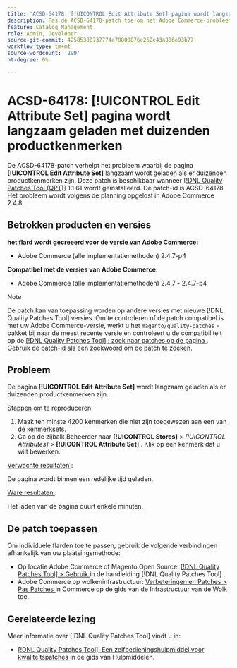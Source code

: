 ```yaml
---
title: 'ACSD-64178: [!UICONTROL Edit Attribute Set] pagina wordt langzaam geladen met duizenden productkenmerken'
description: Pas de ACSD-64178-patch toe om het Adobe Commerce-probleem op te lossen, waarbij de pagina [!UICONTROL Edit Attribute Set] langzaam wordt geladen als er duizenden productkenmerken zijn.
feature: Catalog Management
role: Admin, Developer
source-git-commit: 42585380737774a78800876e262e43a806e93b77
workflow-type: tm+mt
source-wordcount: '299'
ht-degree: 0%

---
```


# ACSD-64178: [!UICONTROL Edit Attribute Set] pagina wordt langzaam geladen met duizenden productkenmerken

De ACSD-64178-patch verhelpt het probleem waarbij de pagina **[!UICONTROL Edit Attribute Set]** langzaam wordt geladen als er duizenden productkenmerken zijn. Deze patch is beschikbaar wanneer [[!DNL Quality Patches Tool (QPT)]](/help/tools/quality-patches-tool/quality-patches-tool-to-self-serve-quality-patches.md) 1.1.61 wordt geïnstalleerd. De patch-id is ACSD-64178. Het probleem wordt volgens de planning opgelost in Adobe Commerce 2.4.8.

## Betrokken producten en versies

**het flard wordt gecreeerd voor de versie van Adobe Commerce:**

* Adobe Commerce (alle implementatiemethoden) 2.4.7-p4

**Compatibel met de versies van Adobe Commerce:**

* Adobe Commerce (alle implementatiemethoden) 2.4.7 - 2.4.7-p4

>[!NOTE]
>
>De patch kan van toepassing worden op andere versies met nieuwe [!DNL Quality Patches Tool] versies. Om te controleren of de patch compatibel is met uw Adobe Commerce-versie, werkt u het `magento/quality-patches` -pakket bij naar de meest recente versie en controleert u de compatibiliteit op de [[!DNL Quality Patches Tool] : zoek naar patches op de pagina ](https://experienceleague.adobe.com/tools/commerce-quality-patches/index.html?lang=nl-NL) . Gebruik de patch-id als een zoekwoord om de patch te zoeken.

## Probleem

De pagina **[!UICONTROL Edit Attribute Set]** wordt langzaam geladen als er duizenden productkenmerken zijn.

<u> Stappen om </u> te reproduceren:

1. Maak ten minste 4200 kenmerken die niet zijn toegewezen aan een van de kenmerksets.
1. Ga op de zijbalk Beheerder naar **[!UICONTROL Stores]** > *[!UICONTROL Attributes]* > **[!UICONTROL Attribute Set]** . Klik op een kenmerk dat u wilt bewerken.

<u> Verwachte resultaten </u>:

De pagina wordt binnen een redelijke tijd geladen.

<u> Ware resultaten </u>:

Het laden van de pagina duurt enkele minuten.

## De patch toepassen

Om individuele flarden toe te passen, gebruik de volgende verbindingen afhankelijk van uw plaatsingsmethode:

* Op locatie Adobe Commerce of Magento Open Source: [[!DNL Quality Patches Tool] > Gebruik ](/help/tools/quality-patches-tool/usage.md) in de handleiding [!DNL Quality Patches Tool] .
* Adobe Commerce op wolkeninfrastructuur: [ Verbeteringen en Patches > Pas Patches ](https://experienceleague.adobe.com/docs/commerce-cloud-service/user-guide/develop/upgrade/apply-patches.html?lang=nl-NL) in Commerce op de gids van de Infrastructuur van de Wolk toe.


## Gerelateerde lezing

Meer informatie over [!DNL Quality Patches Tool] vindt u in:

* [[!DNL Quality Patches Tool]: Een zelfbedieningshulpmiddel voor kwaliteitspatches ](/help/tools/quality-patches-tool/quality-patches-tool-to-self-serve-quality-patches.md) in de gids van Hulpmiddelen.
